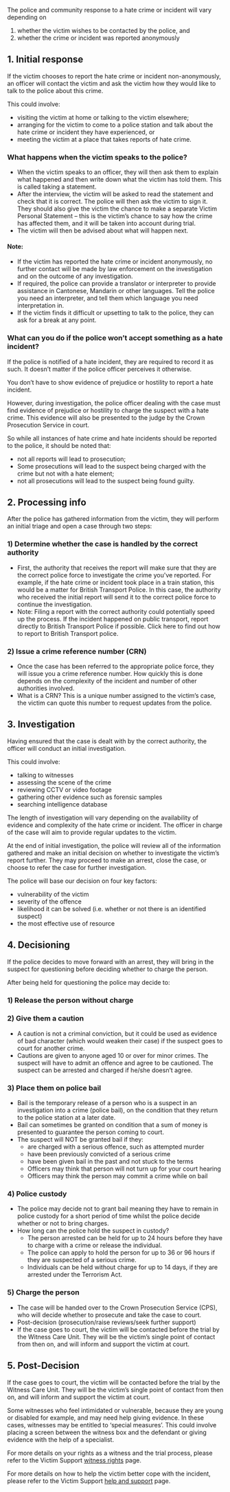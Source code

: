 The police and community response to a hate crime or incident will vary depending on
1. whether the victim wishes to be contacted by the police, and
2. whether the crime or incident was reported anonymously

## 1. Initial response

If the victim chooses to report the hate crime or incident non-anonymously, an officer will contact the victim and ask the victim how they would like to talk to the police about this crime.

This could involve:
- visiting the victim at home or talking to the victim elsewhere;
- arranging for the victim to come to a police station and talk about the hate crime or incident they have experienced, or
- meeting the victim at a place that takes reports of hate crime.

### What happens when the victim speaks to the police?
- When the victim speaks to an officer, they will then ask them to explain what happened and then write down what the victim has told them. This is called taking a statement.
- After the interview, the victim will be asked to read the statement and check that it is correct. The police will then ask the victim to sign it. They should also give the victim the chance to make a separate Victim Personal Statement – this is the victim’s chance to say how the crime has affected them, and it will be taken into account during trial.
- The victim will then be advised about what will happen next.

#### Note:
- If the victim has reported the hate crime or incident anonymously, no further contact will be made by law enforcement on the investigation and on the outcome of any investigation.
- If required, the police can provide a translator or interpreter to provide assistance in Cantonese, Mandarin or other languages. Tell the police you need an interpreter, and tell them which language you need interpretation in.
- If the victim finds it difficult or upsetting to talk to the police, they can ask for a break at any point.

### What can you do if the police won’t accept something as a hate incident?

If the police is notified of a hate incident, they are required to record it as such. It doesn’t matter if the police officer perceives it otherwise.

You don’t have to show evidence of prejudice or hostility to report a hate incident.

However, during investigation, the police officer dealing with the case must find evidence of prejudice or hostility to charge the suspect with a hate crime. This evidence will also be presented to the judge by the Crown Prosecution Service in court.

So while all instances of hate crime and hate incidents should be reported to the police, it should be noted that:
- not all reports will lead to prosecution;
- Some prosecutions will lead to the suspect being charged with the crime but not with a hate element;
- not all prosecutions will lead to the suspect being found guilty.

## 2. Processing info

After the police has gathered information from the victim, they will perform an initial triage and open a case through two steps:

### 1) Determine whether the case is handled by the correct authority
  - First, the authority that receives the report will make sure that they are the correct police force to investigate the crime you've reported. For example, if the hate crime or incident took place in a train station, this would be a matter for British Transport Police. In this case, the authority who received the initial report will send it to the correct police force to continue the investigation.
  - Note: Filing a report with the correct authority could potentially speed up the process. If the incident happened on public transport, report directly to British Transport Police if possible. Click here to find out how to report to British Transport police.

### 2) Issue a crime reference number (CRN)
  - Once the case has been referred to the appropriate police force, they will issue you a crime reference number. How quickly this is done depends on the complexity of the incident and number of other authorities involved.
  - What is a CRN? This is a unique number assigned to the victim’s case, the victim can quote this number to request updates from the police.

## 3. Investigation

Having ensured that the case is dealt with by the correct authority, the officer will conduct an initial investigation.

This could involve:
- talking to witnesses
- assessing the scene of the crime
- reviewing CCTV or video footage
- gathering other evidence such as forensic samples
- searching intelligence database

The length of investigation will vary depending on the availability of evidence and complexity of the hate crime or incident. The officer in charge of the case will aim to provide regular updates to the victim.

At the end of initial investigation, the police will review all of the information gathered and make an initial decision on whether to investigate the victim’s report further. They may proceed to make an arrest, close the case, or choose to refer the case for further investigation.

The police will base our decision on four key factors:
- vulnerability of the victim
- severity of the offence
- likelihood it can be solved (i.e. whether or not there is an identified suspect)
- the most effective use of resource

## 4. Decisioning

If the police decides to move forward with an arrest, they will bring in the suspect for questioning before  deciding whether to charge the person.

After being held for questioning the police may decide to:
### 1) Release the person without charge

### 2) Give them a caution
  - A caution is not a criminal conviction, but it could be used as evidence of bad character (which would weaken their case) if the suspect goes to court for another crime.
  - Cautions are given to anyone aged 10 or over for minor crimes. The suspect will have to admit an offence and agree to be cautioned. The suspect  can be arrested and charged if he/she doesn’t agree.

### 3) Place them on police bail ​​​
  - Bail is the temporary release of a person who is a suspect in an investigation into a crime (police bail), on the condition that they return to the police station at a later date.
  - Bail can sometimes be granted on condition that a sum of money is presented to guarantee the person coming to court.​
  - ​The suspect will NOT be granted bail if they:
    - are charged with a serious offence, such as attempted murder
    - have been previously convicted of a serious crime
    - have been given bail in the past and not stuck to the terms
    - Officers may think that person will not turn up for your court hearing
    - Officers may think the person may commit a crime while on bail

### 4) Police custody

  - The police may decide not to grant bail meaning they have to remain in police custody for a short period of time whilst the police decide whether or not to bring charges.
  - How long can the police hold the suspect in custody?
    - The person arrested can be held for up to 24 hours before they have to charge with a crime or release the individual.
    - The police can apply to hold the person for up to 36 or 96 hours if they are suspected of a serious crime.
    - Individuals can be held without charge for up to 14 days, if they are arrested under the Terrorism Act.

### 5) Charge the person

- The case will be handed over to the Crown Prosecution Service (CPS), who will decide whether to prosecute and take the case to court.
- Post-decision (prosecution/raise reviews/seek further support)
- If the case goes to court, the victim will be contacted before the trial by the Witness Care Unit. They will be the victim’s single point of contact from then on, and will inform and support the victim at court.

## 5. Post-Decision

If the case goes to court, the victim will be contacted before the trial by the Witness Care Unit. They will be the victim’s single point of contact from then on, and will inform and support the victim at court.

​​Some witnesses who feel intimidated or vulnerable, because they are young or disabled for example, and may need help giving evidence. In these cases, witnesses may be entitled to ‘special measures’. This could involve placing a screen between the witness box and the defendant or giving evidence with the help of a specialist.

​For more details on your rights as a witness and the trial process, please refer to the Victim Support [witness rights](https://www.victimsupport.org.uk/going-court/your-rights-witness) page.

​For more details on how to help the victim better cope with the incident, please refer to the Victim Support [help and support](https://www.victimsupport.org.uk/help-and-support/coping-crime
) page.
